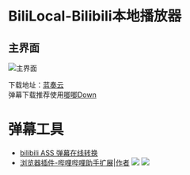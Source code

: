 #    BiliLocal-Bilibili本地播放器
## 主界面
![主界面](https://p.ananas.chaoxing.com/star3/origin/d301ea24f13f991120de4ca41c31efba.png?rw=962&rh=572&_fileSize=20404&_orientation=1)

下载地址：[蓝奏云](https://wws.lanzous.com/iMOHOiheqej)   
弹幕下载推荐使用[唧唧Down](http://client.jijidown.com/)

# 弹幕工具
+ [bilibili ASS 弹幕在线转换](https://tiansh.github.io/us-danmaku/bilibili/)
+ [浏览器插件-哔哩哔哩助手扩展](https://www.lanzous.com/i8le16f)|[作者](https://www.52pojie.cn/thread-1089035-1-1.html)
![](https://attach.52pojie.cn/forum/202001/10/220019eunvtzv9dy3yuzm2.png)
![](https://attach.52pojie.cn/forum/202001/10/220022wks8p28at6dwsy88.jpg)
